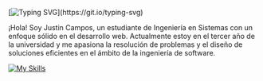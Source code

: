 [![Typing SVG](https://readme-typing-svg.demolab.com?font=Fira+Code&weight=600&duration=4000&pause=1000&random=false&width=435&lines=Desarrollador+Web;Siempre+aprende+m%C3%A1s.)](https://git.io/typing-svg)

¡Hola! Soy Justin Campos, un estudiante de Ingeniería en Sistemas con un enfoque sólido en el desarrollo web. Actualmente estoy en el tercer año de la universidad y me apasiona la resolución de problemas y el diseño de soluciones eficientes en el ámbito de la ingeniería de software.

[![My Skills](https://skillicons.dev/icons?i=java,py,js,ts,html,css,sass,tailwind,jquery,react,angular,spring,flask,maven,mysql,sqlite&perline=8)](https://skillicons.dev)
